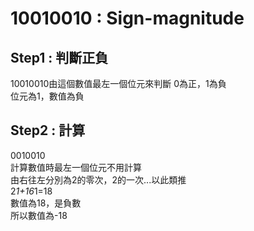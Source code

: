 # 10010010 : Sign-magnitude  
## Step1 : 判斷正負  
10010010由這個數值最左一個位元來判斷
0為正，1為負  
位元為1，數值為負  
## Step2 : 計算  
0010010  
計算數值時最左一個位元不用計算  
由右往左分別為2的零次，2的一次...以此類推  
2*1+16*1=18  
數值為18，是負數  
所以數值為-18  
